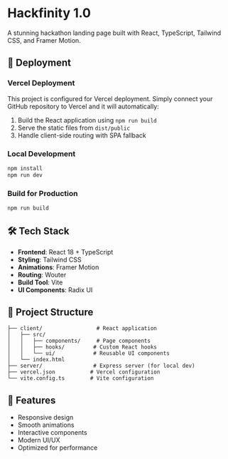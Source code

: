# Hackfinity 1.0

A stunning hackathon landing page built with React, TypeScript, Tailwind CSS, and Framer Motion.

## 🚀 Deployment

### Vercel Deployment

This project is configured for Vercel deployment. Simply connect your GitHub repository to Vercel and it will automatically:

1. Build the React application using `npm run build`
2. Serve the static files from `dist/public`
3. Handle client-side routing with SPA fallback

### Local Development

```bash
npm install
npm run dev
```

### Build for Production

```bash
npm run build
```

## 🛠️ Tech Stack

- **Frontend**: React 18 + TypeScript
- **Styling**: Tailwind CSS
- **Animations**: Framer Motion
- **Routing**: Wouter
- **Build Tool**: Vite
- **UI Components**: Radix UI

## 📁 Project Structure

```
├── client/                 # React application
│   ├── src/
│   │   ├── components/     # Page components
│   │   ├── hooks/         # Custom React hooks
│   │   └── ui/            # Reusable UI components
│   └── index.html
├── server/                # Express server (for local dev)
├── vercel.json           # Vercel configuration
└── vite.config.ts        # Vite configuration
```

## 🎯 Features

- Responsive design
- Smooth animations
- Interactive components
- Modern UI/UX
- Optimized for performance
